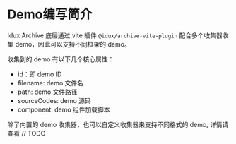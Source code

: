 # Demo编写简介

Idux Archive 底层通过 vite 插件 `@idux/archive-vite-plugin` 配合多个收集器收集 demo，因此可以支持不同框架的 demo。

收集到的 demo 有以下几个核心属性：

- id：即 demo ID
- filename: demo 文件名
- path: demo 文件路径
- sourceCodes: demo 源码
- component: demo 组件加载脚本

除了内置的 demo 收集器，也可以自定义收集器来支持不同格式的 demo, 详情请查看 // TODO